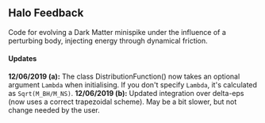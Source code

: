## Halo Feedback

Code for evolving a Dark Matter minispike under the influence of a perturbing body, injecting energy through dynamical friction.

#### Updates

**12/06/2019 (a):** The class DistributionFunction() now takes an optional argument `Lambda` when initialising. If you don't specify `Lambda`, it's calculated as `Sqrt(M_BH/M_NS)`.
**12/06/2019 (b):** Updated integration over delta-eps (now uses a correct trapezoidal scheme). May be a bit slower, but not change needed by the user.